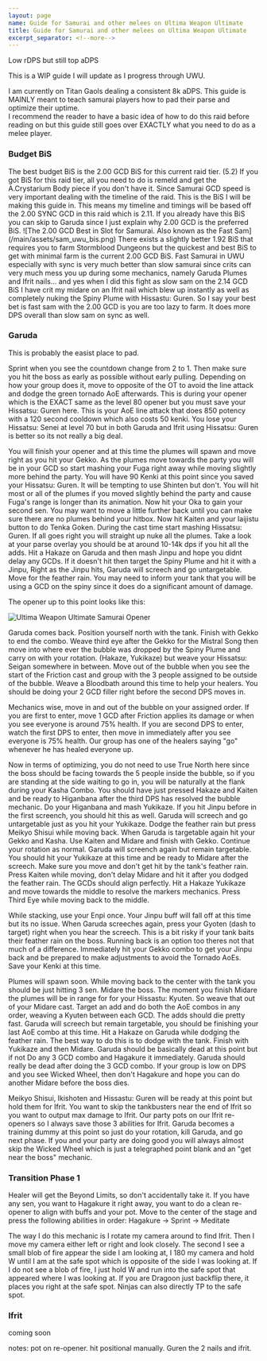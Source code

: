 ```yaml
---
layout: page
name: Guide for Samurai and other melees on Ultima Weapon Ultimate
title: Guide for Samurai and other melees on Ultima Weapon Ultimate
excerpt_separator: <!--more-->
---
```

Low rDPS but still top aDPS
<!--more-->

This is a WIP guide I will update as I progress through UWU.

I am currently on Titan Gaols dealing a consistent 8k aDPS.
This guide is MAINLY meant to teach samurai players how to pad their parse and optimize their uptime.  
I recommend the reader to have a basic idea of how to do this raid before reading on but this guide still goes over EXACTLY what you need to do as a melee player.

<h3> Budget BiS </h3>
The best budget BiS is the 2.00 GCD BiS for this current raid tier. (5.2) If you got BiS for this raid tier, all you need to do is remeld and get the A.Crystarium Body
piece if you don't have it.  
Since Samurai GCD speed is very important dealing with the timeline of the raid. This is the BiS I will be making this guide in. This means my timeline and timings will be
based off the 2.00 SYNC GCD in this raid which is 2.11. If you already have this BiS you can skip to Garuda since I just explain why 2.00 GCD is the preferred BiS.
![The 2.00 GCD Best in Slot for Samurai. Also known as the Fast Sam](/main/assets/sam_uwu_bis.png)
There exists a slightly better 1.92 BiS that requires you to farm Stormblood Dungeons but the quickest and best BiS to get with minimal farm is the current 2.00 GCD BiS. Fast Samurai
in UWU especially with sync is very much better than slow samurai since crits can very much mess you up during some mechanics, namely Garuda Plumes and Ifrit nails... and yes
when I did this fight as slow sam on the 2.14 GCD BiS I have crit my midare on an Ifrit nail which blew up instantly as well as completely nuking the Spiny Plume with Hissastu: Guren.  
So I say your best bet is fast sam with the 2.00 GCD is you are too lazy to farm. It does more DPS overall than slow sam on sync as well. 

<h3> Garuda </h3>
This is probably the easist place to pad.

Sprint when you see the countdown change from 2 to 1. Then make sure you hit the boss as early as possible without early pulling.
Depending on how your group does it, move to opposite of the OT to avoid the line attack and dodge the green tornado AoE afterwards. This is during your opener which is
the EXACT same as the level 80 opener but you must save your Hissatsu: Guren here. This is your AoE line attack that does 850 potency with a 120 second cooldown which also costs
50 kenki. You lose your Hissatsu: Senei at level 70 but in both Garuda and Ifrit using Hissatsu: Guren is better so its not really a big deal. 

You will finish your opener and at this time the plumes will spawn and move right as you hit your Gekko. As the plumes move towards the party you will be in your GCD so start
mashing your Fuga right away while moving slightly more behind the party. You will have 90 Kenki at this point since you saved your Hissatsu: Guren. It will be tempting to use
Shinten but don't. You will hit most or all of the plumes if you moved slightly behind the party and cause Fuga's range is longer than its animation. Now hit your Oka to gain 
your second sen. You may want to move a little further back until you can make sure there are no plumes behind your hitbox. Now hit Kaiten and your Iaijistu button to do Tenka
Goken. During the cast time start mashing Hissatsu: Guren. If all goes right you will straight up nuke all the plumes. Take a look at your parse overlay you should be at around
10-14k dps if you hit all the adds. Hit a Hakaze on Garuda and then mash Jinpu and hope you didnt delay any GCDs. If it doesn't hit then target the Spiny Plume and hit it with a Jinpu,
Right as the Jinpu hits, Garuda will screech and go untargetable. Move for the feather rain. You may need to inform your tank that you will be using a GCD on the spiny since
it does do a significant amount of damage.

The opener up to this point looks like this:

![Ultima Weapon Ultimate Samurai Opener](/main/assets/uwu_opener.png)

Garuda comes back. Position yourself north with the tank. Finish with Gekko to end the combo. Weave third eye after the Gekko for the Mistral Song then move into where ever the bubble was dropped by the Spiny Plume 
and carry on with your rotation. (Hakaze, Yukikaze) but weave your Hissatsu: Seigan somewhere in between. Move out of the bubble when you see the start of the Friction cast and
group with the 3 people assigned to be outside of the bubble. Weave a Bloodbath around this time to help your healers. You should be doing your 2 GCD filler right before the second DPS moves in.

Mechanics wise, move in and out of the bubble on your assigned order. If you are first to enter, move 1 GCD after Friction applies its damage or when you see everyone is around 75% health.
If you are second DPS to enter, watch the first DPS to enter, then move in immediately after you see everyone is 75% health. Our group has one of the healers saying "go" whenever he
has healed everyone up. 

Now in terms of optimizing, you do not need to use True North here since the boss should be facing towards the 5 people inside the bubble, so if you are standing at the side
waiting to go in, you will be naturally at the flank during your Kasha Combo. You should have just pressed Hakaze and Kaiten and be ready to Higanbana after the third DPS has
resolved the bubble mechanic. Do your Higanbana and mash Yukikaze. If you hit Jinpu before in the first screench, you should hit this as well. Garuda will screech and go untargetable just as you hit your Yukikaze.
Dodge the feather rain but press Meikyo Shisui while moving back. When Garuda is targetable again hit your Gekko and Kasha. Use Kaiten and Midare and finish with Gekko. Continue your
rotation as normal. Garuda will screench again but remain targetable. You should hit your Yukikaze at this time and be ready to Midare after the screech. Make sure you move and don't
get hit by the tank's feather rain. Press Kaiten while moving, don't delay Midare and hit it after you dodged the feather rain. The GCDs should align perfectly. Hit a Hakaze Yukikaze and 
move towards the middle to resolve the markers mechanics. Press Third Eye while moving back to the middle. 

While stacking, use your Enpi once. Your Jinpu buff will fall off at this time but its no issue. When Garuda screeches again, press your Gyoten (dash to target) right
when you hear the screech. This is a bit risky if your tank baits their feather rain on the boss. Running back is an option too theres not that much of a difference.
Immediately hit your Gekko combo to get your Jinpu back and be prepared to make adjustments to avoid the Tornado AoEs. Save your Kenki at this time.

Plumes will spawn soon. While moving back to the center with the tank you should be just hitting 3 sen. Midare the boss. The moment you finish Midare the plumes will be in range for
for your Hissastu: Kyuten. So weave that out of your Midare cast. Target an add and do both the AoE combos in any order, weaving a Kyuten between each GCD. The adds should die pretty
fast. Garuda will screech but remain targetable, you should be finishing your last AoE combo at this time. Hit a Hakaze on Garuda while dodging the feather rain.
The best way to do this is to dodge with the tank. Finish with Yukikaze and then Midare. Garuda should be basically dead at this point but if not Do any 3 GCD combo and Hagakure it immediately.
Garuda should really be dead after doing the 3 GCD combo. If your group is low on DPS and you see Wicked Wheel, then don't Hagakure and hope you can do another Midare before the boss dies.

Meikyo Shisui, Ikishoten and Hissastu: Guren will be ready at this point but hold them for Ifrit. You want to skip the tankbusters near the end of Ifrit so you want to output max
damage to Ifrit. Our party pots on our Ifrit re-openers so I always save those 3 abilities for Ifrit. Garuda becomes a training dummy at this point so just do your rotation,
kill Garuda, and go next phase. If you and your party are doing good you will always almost skip the Wicked Wheel which is just a telegraphed point blank and an "get near the boss" mechanic. 

<h3> Transition Phase 1 </h3>
Healer will get the Beyond Limits, so don't accidentally take it. If you have any sen, you want to Hagakure it right away, you want to do a clean re-opener to align with buffs and your pot.
Move to the center of the stage and press the following abilities in order:  
Hagakure -> Sprint -> Meditate

The way I do this mechanic is I rotate my camera around to find Ifrit. Then I move my camera either left or right and look closely. The second I see a small blob of fire appear
the side I am looking at, I 180 my camera and hold W until I am at the safe spot which is opposite of the side I was looking at. If I do not see a blob of fire, I just hold W 
and run into the safe spot that appeared where I was looking at. If you are Dragoon just backflip there, it places you right at the safe spot. Ninjas can also directly TP to the safe spot.

<h3> Ifrit </h3>

coming soon 

notes: pot on re-opener. hit positional manually. Guren the 2 nails and ifrit. 

